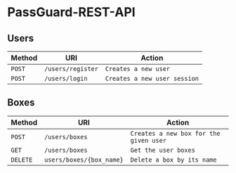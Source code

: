 # PassGuard-REST-API

## Users

| Method     | URI                               | Action                                                  |
|------------|-----------------------------------|---------------------------------------------------------|
| `POST`     | `/users/register`                        | `Creates a new user` |
| `POST` | `/users/login`                        | `Creates a new user session`                                                |

## Boxes

| Method     | URI                               | Action                                                  |
|------------|-----------------------------------|---------------------------------------------------------|
| `POST`     | `/users/boxes`                           | `Creates a new box for the given user`       |
| `GET` | `/users/boxes`                           | `Get the user boxes`         |
| `DELETE`      | `users/boxes/{box_name}`                      | `Delete a box by its name`       |


